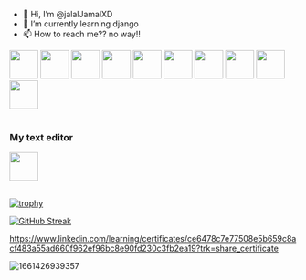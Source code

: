 - 👋 Hi, I’m @jalalJamalXD
- 🌱 I’m currently learning django  
- 📫 How to reach me?? no way!!

<div>
<img style="width:50px;" src="https://cdn.jsdelivr.net/gh/devicons/devicon/icons/python/python-original.svg" />
<img style="width:50px;" src="https://cdn.jsdelivr.net/gh/devicons/devicon/icons/django/django-plain.svg" />
<img style="width:50px;" src="https://cdn.jsdelivr.net/gh/devicons/devicon/icons/html5/html5-original.svg" />
<img style="width:50px;" src="https://cdn.jsdelivr.net/gh/devicons/devicon/icons/css3/css3-original.svg" />
<img style="width:50px;" src="https://cdn.jsdelivr.net/gh/devicons/devicon/icons/bootstrap/bootstrap-original.svg" />
<img style="width:50px;" src="https://cdn.jsdelivr.net/gh/devicons/devicon/icons/git/git-original.svg" />
<img style="width:50px;" src="https://cdn.jsdelivr.net/gh/devicons/devicon/icons/javascript/javascript-original.svg" />
<img style="width:50px;" src="https://cdn.jsdelivr.net/gh/devicons/devicon/icons/react/react-original.svg" />
<img style="width:50px;" src="https://cdn.jsdelivr.net/gh/devicons/devicon/icons/postgresql/postgresql-original.svg" />
<img style="width:50px;" src="https://cdn.jsdelivr.net/gh/devicons/devicon/icons/ubuntu/ubuntu-plain.svg" />
</div>
<br>
<h3>My text editor</h3>
<div><img style="width:50px;" src="https://cdn.jsdelivr.net/gh/devicons/devicon/icons/vscode/vscode-original.svg" /></div>

<br>
  
[![trophy](https://github-profile-trophy.vercel.app/?username=jalalJamalXD&theme=onedark)](https://github.com/jalalJamalXD)




[![GitHub Streak](https://github-readme-streak-stats.herokuapp.com/?user=jalalJamalXD&theme=highcontrast)](https://git.io/streak-stats)



https://www.linkedin.com/learning/certificates/ce6478c7e77508e5b659c8acf483a55ad660f962ef96bc8e90fd230c3fb2ea19?trk=share_certificate






![1661426939357](https://user-images.githubusercontent.com/111292790/186653424-73e838ea-d967-4457-8248-1f3607e1e026.png)
